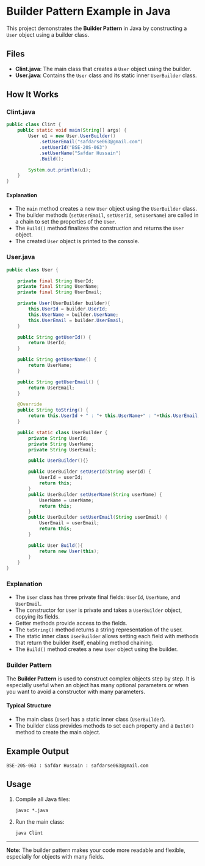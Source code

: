 # Builder Pattern Example in Java

This project demonstrates the **Builder Pattern** in Java by constructing a `User` object using a builder class.

## Files

- **Clint.java**: The main class that creates a `User` object using the builder.
- **User.java**: Contains the `User` class and its static inner `UserBuilder` class.

## How It Works

### Clint.java

```java
public class Clint {
    public static void main(String[] args) {
        User u1 = new User.UserBuilder()
            .setUserEmail("safdarse063@gmail.com")
            .setUserId("BSE-20S-063")
            .setUserName("Safdar Hussain")
            .Build();

        System.out.println(u1);
    }
}
```

#### Explanation

- The `main` method creates a new `User` object using the `UserBuilder` class.
- The builder methods (`setUserEmail`, `setUserId`, `setUserName`) are called in a chain to set the properties of the `User`.
- The `Build()` method finalizes the construction and returns the `User` object.
- The created `User` object is printed to the console.

### User.java

```java
public class User {

    private final String UserId;
    private final String UserName;
    private final String UserEmail;

    private User(UserBuilder builder){
        this.UserId = builder.UserId;
        this.UserName = builder.UserName;
        this.UserEmail = builder.UserEmail;
    }

    public String getUserId() {
        return UserId;
    }

    public String getUserName() {
        return UserName;
    }

    public String getUserEmail() {
        return UserEmail;
    }

    @Override
    public String toString() {
        return this.UserId + " : "+ this.UserName+" : "+this.UserEmail;
    }

    public static class UserBuilder {
        private String UserId;
        private String UserName;
        private String UserEmail;

        public UserBuilder(){}

        public UserBuilder setUserId(String userId) {
            UserId = userId;
            return this;
        }
        public UserBuilder setUserName(String userName) {
            UserName = userName;
            return this;
        }
        public UserBuilder setUserEmail(String userEmail) {
            UserEmail = userEmail;
            return this;
        }

        public User Build(){
            return new User(this);
        }
    }
}
```

### Explanation


- The `User` class has three private final fields: `UserId`, `UserName`, and `UserEmail`.
- The constructor for `User` is private and takes a `UserBuilder` object, copying its fields.
- Getter methods provide access to the fields.
- The `toString()` method returns a string representation of the user.
- The static inner class `UserBuilder` allows setting each field with methods that return the builder itself, enabling method chaining.
- The `Build()` method creates a new `User` object using the builder.

### Builder Pattern

The **Builder Pattern** is used to construct complex objects step by step. It is especially useful when an object has many optional parameters or when you want to avoid a constructor with many parameters.

#### Typical Structure

- The main class (`User`) has a static inner class (`UserBuilder`).
- The builder class provides methods to set each property and a `Build()` method to create the main object.

## Example Output

```
BSE-20S-063 : Safdar Hussain : safdarse063@gmail.com
```

## Usage

1. Compile all Java files:
   ```
   javac *.java
   ```
2. Run the main class:
   ```
   java Clint
   ```

---

**Note:** The builder pattern makes your code more readable and flexible, especially for objects with many fields.